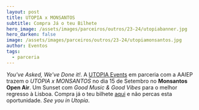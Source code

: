 ```yaml
---
layout: post
title: UTOPIA x MONSANTOS
subtitle: Compra Já o teu Bilhete
hero_image: /assets/images/parceiros/outros/23-24/utopiabanner.jpg
hero_darken: false
image: /assets/images/parceiros/outros/23-24/utopiamonsantos.jpg
author: Eventos 
tags:
  - parceria
---
```


*You've Asked, We've Done it!*. A [UTOPIA Events](https://www.instagram.com/utopiaevents.lx/) em parceria com a AAIEP trazem o *UTOPIA x MONSANTOS* no dia 15 de Setembro no **Monsantos Open Air**. Um Sunset com *Good Music & Good Vibes* para o melhor regresso à Lisboa. Compra já o teu bilhete [aqui](https://xceed.me/pt/world/events/all/all-events/channel--aaiep) e não percas esta oportunidade. *See you in Utopia*. 


